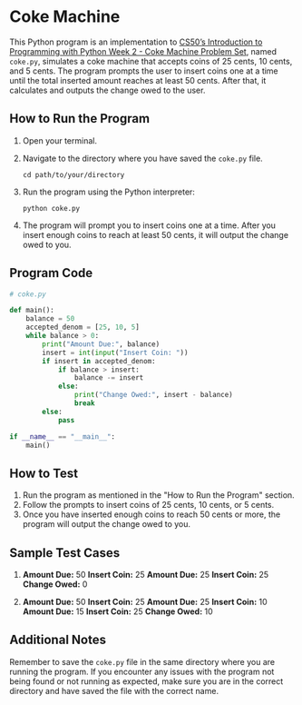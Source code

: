 # Coke Machine

This Python program is an implementation to [CS50’s Introduction to Programming with Python Week 2 - Coke Machine Problem Set](https://cs50.harvard.edu/python/2022/psets/2/coke/), named `coke.py`, simulates a coke machine that accepts coins of 25 cents, 10 cents, and 5 cents. The program prompts the user to insert coins one at a time until the total inserted amount reaches at least 50 cents. After that, it calculates and outputs the change owed to the user.

## How to Run the Program

1. Open your terminal.
2. Navigate to the directory where you have saved the `coke.py` file.

   ```
   cd path/to/your/directory
   ```

3. Run the program using the Python interpreter:

   ```
   python coke.py
   ```

4. The program will prompt you to insert coins one at a time. After you insert enough coins to reach at least 50 cents, it will output the change owed to you.

## Program Code

```python
# coke.py

def main():
    balance = 50
    accepted_denom = [25, 10, 5]
    while balance > 0:
        print("Amount Due:", balance)
        insert = int(input("Insert Coin: "))
        if insert in accepted_denom:
            if balance > insert:
                balance -= insert
            else:
                print("Change Owed:", insert - balance)
                break
        else:
            pass

if __name__ == "__main__":
    main()
```

## How to Test

1. Run the program as mentioned in the "How to Run the Program" section.
2. Follow the prompts to insert coins of 25 cents, 10 cents, or 5 cents.
3. Once you have inserted enough coins to reach 50 cents or more, the program will output the change owed to you.

## Sample Test Cases

1. **Amount Due:** 50
   **Insert Coin:** 25
   **Amount Due:** 25
   **Insert Coin:** 25
   **Change Owed:** 0

2. **Amount Due:** 50
   **Insert Coin:** 25
   **Amount Due:** 25
   **Insert Coin:** 10
   **Amount Due:** 15
   **Insert Coin:** 25
   **Change Owed:** 10

## Additional Notes

Remember to save the `coke.py` file in the same directory where you are running the program. If you encounter any issues with the program not being found or not running as expected, make sure you are in the correct directory and have saved the file with the correct name.